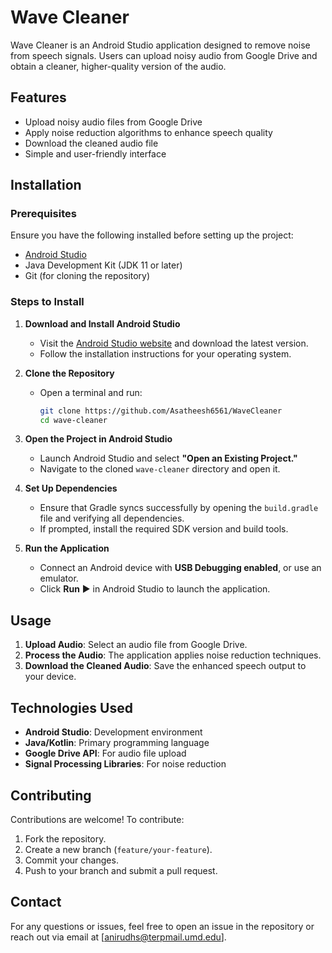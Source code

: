 # Wave Cleaner

Wave Cleaner is an Android Studio application designed to remove noise from speech signals. Users can upload noisy audio from Google Drive and obtain a cleaner, higher-quality version of the audio.

## Features
- Upload noisy audio files from Google Drive
- Apply noise reduction algorithms to enhance speech quality
- Download the cleaned audio file
- Simple and user-friendly interface

## Installation

### Prerequisites
Ensure you have the following installed before setting up the project:
- [Android Studio](https://developer.android.com/studio)
- Java Development Kit (JDK 11 or later)
- Git (for cloning the repository)

### Steps to Install
1. **Download and Install Android Studio**
   - Visit the [Android Studio website](https://developer.android.com/studio) and download the latest version.
   - Follow the installation instructions for your operating system.

2. **Clone the Repository**
   - Open a terminal and run:
     ```sh
     git clone https://github.com/Asatheesh6561/WaveCleaner
     cd wave-cleaner
     ```

3. **Open the Project in Android Studio**
   - Launch Android Studio and select **"Open an Existing Project."**
   - Navigate to the cloned `wave-cleaner` directory and open it.

4. **Set Up Dependencies**
   - Ensure that Gradle syncs successfully by opening the `build.gradle` file and verifying all dependencies.
   - If prompted, install the required SDK version and build tools.

5. **Run the Application**
   - Connect an Android device with **USB Debugging enabled**, or use an emulator.
   - Click **Run** ▶️ in Android Studio to launch the application.

## Usage
1. **Upload Audio**: Select an audio file from Google Drive.
2. **Process the Audio**: The application applies noise reduction techniques.
3. **Download the Cleaned Audio**: Save the enhanced speech output to your device.

## Technologies Used
- **Android Studio**: Development environment
- **Java/Kotlin**: Primary programming language
- **Google Drive API**: For audio file upload
- **Signal Processing Libraries**: For noise reduction

## Contributing
Contributions are welcome! To contribute:
1. Fork the repository.
2. Create a new branch (`feature/your-feature`).
3. Commit your changes.
4. Push to your branch and submit a pull request.

## Contact
For any questions or issues, feel free to open an issue in the repository or reach out via email at [anirudhs@terpmail.umd.edu].

